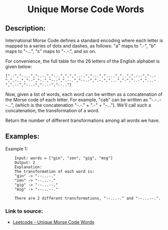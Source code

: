<h1 align="center">Unique Morse Code Words</h1>

## Description:
International Morse Code defines a standard encoding where each letter is mapped to a series of dots and dashes, as follows: "a" maps to ".-", "b" maps to "-...", "c" maps to "-.-.", and so on.

For convenience, the full table for the 26 letters of the English alphabet is given below:

```
[".-","-...","-.-.","-..",".","..-.","--.","....","..",".---","-.-",".-..","--","-.","---",".--.","--.-",".-.","...","-","..-","...-",".--","-..-","-.--","--.."]
```

Now, given a list of words, each word can be written as a concatenation of the Morse code of each letter. For example, "cab" can be written as "-.-..--...", (which is the concatenation "-.-." + ".-" + "-..."). We'll call such a concatenation, the transformation of a word.

Return the number of different transformations among all words we have.

## Examples:

Example 1:

```
	Input: words = ["gin", "zen", "gig", "msg"]
	Output: 2
	Explanation: 
	The transformation of each word is:
	"gin" -> "--...-."
	"zen" -> "--...-."
	"gig" -> "--...--."
	"msg" -> "--...--."

	There are 2 different transformations, "--...-." and "--...--.".
```

### Link to source: 
- <a href="https://leetcode.com/problems/unique-morse-code-words/">Leetcode - Unique Morse Code Words</a>
